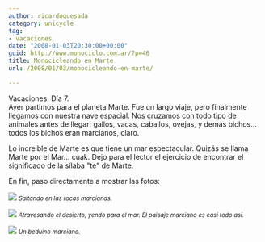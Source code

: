 ```yaml
---
author: ricardoquesada
category: unicycle
tag:
- vacaciones
date: "2008-01-03T20:30:00+00:00"
guid: http://www.monociclo.com.ar/?p=46
title: Monocicleando en Marte
url: /2008/01/03/monocicleando-en-marte/

---
```


Vacaciones. Día 7.  
Ayer partimos para el planeta Marte.
Fue un largo viaje, pero finalmente llegamos con nuestra nave espacial.
Nos cruzamos con todo tipo de animales antes de llegar: gallos, vacas, caballos,
ovejas, y demás bichos... todos los bichos eran marcianos, claro.

Lo increible de Marte es que tiene un mar espectacular.
Quizás se llama Marte por el Mar... cuak.
Dejo para el lector el ejercicio de encontrar el significado de la sílaba "te"
de Marte.

En fin, paso directamente a mostrar las fotos:

[![](/wp-content/uploads/2008/01/61a83-img_0730.jpg?w=300)](/wp-content/uploads/2008/01/61a83-img_0730.jpg)
<small>*Saltando en las rocas marcianas.*</small>

[![](/wp-content/uploads/2008/01/92c30-img_0689.jpg?w=300)](/wp-content/uploads/2008/01/92c30-img_0689.jpg)
<small>*Atravesando el desierto, yendo para el mar. El paisaje marciano es casi todo así.*</small>

[![](/wp-content/uploads/2008/01/e5e6f-img_0732.jpg?w=300)](/wp-content/uploads/2008/01/e5e6f-img_0732.jpg)
<small>*Un beduino marciano.*</small>
